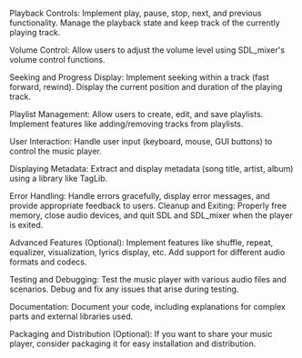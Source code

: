 Playback Controls:
Implement play, pause, stop, next, and previous functionality.
Manage the playback state and keep track of the currently playing track.

Volume Control:
Allow users to adjust the volume level using SDL_mixer's volume control functions.

Seeking and Progress Display:
Implement seeking within a track (fast forward, rewind).
Display the current position and duration of the playing track.

Playlist Management:
Allow users to create, edit, and save playlists.
Implement features like adding/removing tracks from playlists.

User Interaction:
Handle user input (keyboard, mouse, GUI buttons) to control the music player.

Displaying Metadata:
Extract and display metadata (song title, artist, album) using a library like TagLib.

Error Handling:
Handle errors gracefully, display error messages, and provide appropriate feedback to users.
Cleanup and Exiting:
Properly free memory, close audio devices, and quit SDL and SDL_mixer when the player is exited.

Advanced Features (Optional):
Implement features like shuffle, repeat, equalizer, visualization, lyrics display, etc.
Add support for different audio formats and codecs.

Testing and Debugging:
Test the music player with various audio files and scenarios.
Debug and fix any issues that arise during testing.

Documentation:
Document your code, including explanations for complex parts and external libraries used.

Packaging and Distribution (Optional):
If you want to share your music player, consider packaging it for easy installation and distribution.
